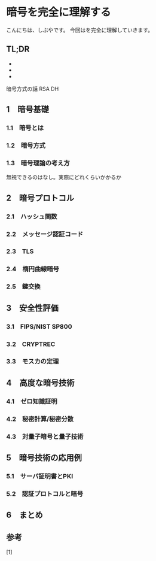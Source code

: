 # 暗号を完全に理解する


<!--
Todo:
- TLDR

* 暗号
    * FIPS
    * TLS1.3暗号スイート
    * ハッシュ
        * 衝突困難性
    * ブロック暗号 CTR
    * TLSの役割
        * 暗号化
        * 改ざん防止
        * サーバ証明
    * 楕円曲線はリソース低い
    * 耐量子暗号
    * 量子鍵配送
    * 楕円極性
        * ed25519
    * モスカの定理
    * 講師暗号
    * ショアのアルゴリズム
    * 秘密計算
    * 準同型暗号
    * 秘密分散
    * ハイブリット
    * しきい値秘密分散
        * チェックサムっぽい
    * MD5
        * 衝突
    * MAC
    * HMAC
    * CMAC
    * ゼロ知識証明
        * CHAP
-->





こんにちは、しぶやです。
今回はを完全に理解していきます。


## TL;DR

*
*
*

暗号方式の話
RSA
DH

## 1　暗号基礎

### 1.1　暗号とは

### 1.2　暗号方式

### 1.3　暗号理論の考え方

無視できるのはなし。実際にどれくらいかかるか

## 2　暗号プロトコル

### 2.1　ハッシュ関数

### 2.2　メッセージ認証コード

### 2.3　TLS

### 2.4　楕円曲線暗号

### 2.5　鍵交換

## 3　安全性評価

### 3.1　FIPS/NIST SP800

### 3.2　CRYPTREC

### 3.3　モスカの定理

## 4　高度な暗号技術

### 4.1　ゼロ知識証明

### 4.2　秘密計算/秘密分散

### 4.3　対量子暗号と量子技術

## 5　暗号技術の応用例

### 5.1　サーバ証明書とPKI

### 5.2　認証プロトコルと暗号


## 6　まとめ


## 参考

[1] []()

